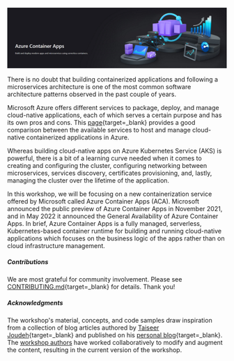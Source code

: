 ![Azure Container Apps](assets/images/00-workshop-intro/azure-container-apps-image.png)

There is no doubt that building containerized applications and following a microservices architecture is one of the most common software architecture patterns observed in the past couple of years.

Microsoft Azure offers different services to package, deploy, and manage cloud-native applications, each of which serves a certain purpose and has its own pros and cons. This [page](https://learn.microsoft.com/en-us/azure/container-apps/compare-options){target=_blank} provides a good comparison between the available services to host and manage cloud-native containerized applications in Azure.

Whereas building cloud-native apps on Azure Kubernetes Service (AKS) is powerful,  there is a bit of a learning curve needed when it comes to creating and configuring the cluster, configuring networking between microservices, services discovery, certificates provisioning, and, lastly, managing the cluster over the lifetime of the application.

In this workshop, we will be focusing on a new containerization service offered by Microsoft called Azure Container Apps (ACA). Microsoft announced the public preview of Azure Container Apps in November 2021, and in May 2022 it announced the General Availability of Azure Container Apps. In brief, Azure Container Apps is a fully managed, serverless, Kubernetes-based container runtime for building and running cloud-native applications which focuses on the business logic of the apps rather than on cloud infrastructure management.

##### Contributions

We are most grateful for community involvement. Please see [CONTRIBUTING.md](https://github.com/Azure/aca-dotnet-workshop/blob/main/CONTRIBUTING.md){target=_blank} for details. Thank you!

##### Acknowledgments

The workshop's material, concepts, and code samples draw inspiration from a collection of blog articles authored by [Taiseer Joudeh](https://github.com/tjoudeh){target=_blank} and published on his [personal blog](https://bitoftech.net){target=_blank}. The [workshop authors](aca/29-about-the-authors/index.md) have worked collaboratively to modify and augment the content, resulting in the current version of the workshop.
